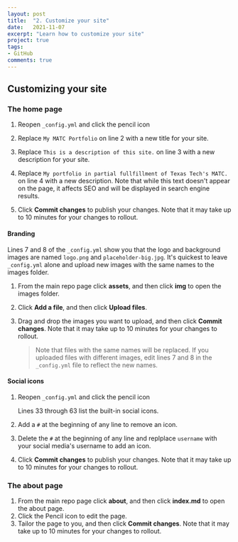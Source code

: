 ```yaml
---
layout: post
title:  "2. Customize your site"
date:   2021-11-07
excerpt: "Learn how to customize your site"
project: true
tags:
- GitHub
comments: true
---
```


## Customizing your site

### The home page

1. Reopen `_config.yml` and click the pencil icon

1. Replace `My MATC Portfolio` on line 2 with a new title for your site.

1. Replace `This is a description of this site.` on line 3 with a new description for your site.

1. Replace `My portfolio in partial fullfillment of Texas Tech's MATC.` on line 4 with a new description. Note that while this text doesn't appear on the page, it affects SEO and will be displayed in search engine results.

1. Click **Commit changes** to publish your changes. Note that it may take up to 10 minutes for your changes to rollout.

#### Branding

Lines 7 and 8 of the `_config.yml` show you that the logo and background images are named `logo.png` and `placeholder-big.jpg`. It's quickest to leave `_config.yml` alone and upload new images with the same names to the images folder.

1. From the main repo page click **assets**, and then click **img** to open the images folder.

1. Click **Add a file**, and then click **Upload files**.

1. Drag and drop the images you want to upload, and then click **Commit changes**. Note that it may take up to 10 minutes for your changes to rollout.

   > Note that files with the same names will be replaced. If you uploaded files with different images, edit lines 7 and 8 in the `_config.yml` file to reflect the new names.

#### Social icons

1. Reopen `_config.yml` and click the pencil icon
   
   Lines 33 through 63 list the built-in social icons.

1. Add a `#` at the beginning of any line to remove an icon.

1. Delete the `#` at the beginning of any line and replplace `username` with your social media's username to add an icon.

1. Click **Commit changes** to publish your changes. Note that it may take up to 10 minutes for your changes to rollout.

### The about page

1. From the main repo page click **about**, and then click **index.md** to open the about page.
1. Click the Pencil icon to edit the page.
1. Tailor the page to you, and then click **Commit changes**. Note that it may take up to 10 minutes for your changes to rollout.
